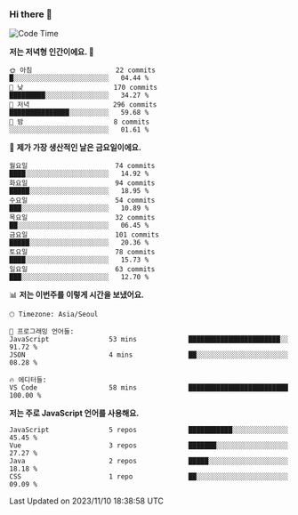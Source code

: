 ### Hi there 👋

<!--
**hi-aa/hi-aa** is a ✨ _special_ ✨ repository because its `README.md` (this file) appears on your GitHub profile.

Here are some ideas to get you started:

- 🔭 I’m currently working on ...
- 🌱 I’m currently learning ...
- 👯 I’m looking to collaborate on ...
- 🤔 I’m looking for help with ...
- 💬 Ask me about ...
- 📫 How to reach me: ...
- 😄 Pronouns: ...
- ⚡ Fun fact: ...
-->

<!--START_SECTION:waka-->
![Code Time](http://img.shields.io/badge/Code%20Time-28%20hrs%2026%20mins-blue)

**저는 저녁형 인간이에요. 🦉** 

```text
🌞 아침                     22 commits          █░░░░░░░░░░░░░░░░░░░░░░░░   04.44 % 
🌆 낮　                     170 commits         █████████░░░░░░░░░░░░░░░░   34.27 % 
🌃 저녁                     296 commits         ███████████████░░░░░░░░░░   59.68 % 
🌙 밤　                     8 commits           ░░░░░░░░░░░░░░░░░░░░░░░░░   01.61 % 
```
📅 **제가 가장 생산적인 날은 금요일이에요.** 

```text
월요일                      74 commits          ████░░░░░░░░░░░░░░░░░░░░░   14.92 % 
화요일                      94 commits          █████░░░░░░░░░░░░░░░░░░░░   18.95 % 
수요일                      54 commits          ███░░░░░░░░░░░░░░░░░░░░░░   10.89 % 
목요일                      32 commits          ██░░░░░░░░░░░░░░░░░░░░░░░   06.45 % 
금요일                      101 commits         █████░░░░░░░░░░░░░░░░░░░░   20.36 % 
토요일                      78 commits          ████░░░░░░░░░░░░░░░░░░░░░   15.73 % 
일요일                      63 commits          ███░░░░░░░░░░░░░░░░░░░░░░   12.70 % 
```


📊 **저는 이번주를 이렇게 시간을 보냈어요.** 

```text
🕑︎ Timezone: Asia/Seoul

💬 프로그래밍 언어들: 
JavaScript               53 mins             ███████████████████████░░   91.72 % 
JSON                     4 mins              ██░░░░░░░░░░░░░░░░░░░░░░░   08.28 % 

🔥 에디터들: 
VS Code                  58 mins             █████████████████████████   100.00 % 
```

**저는 주로 JavaScript 언어를 사용해요.** 

```text
JavaScript               5 repos             ███████████░░░░░░░░░░░░░░   45.45 % 
Vue                      3 repos             ███████░░░░░░░░░░░░░░░░░░   27.27 % 
Java                     2 repos             █████░░░░░░░░░░░░░░░░░░░░   18.18 % 
CSS                      1 repo              ██░░░░░░░░░░░░░░░░░░░░░░░   09.09 % 
```




 Last Updated on 2023/11/10 18:38:58 UTC
<!--END_SECTION:waka-->
